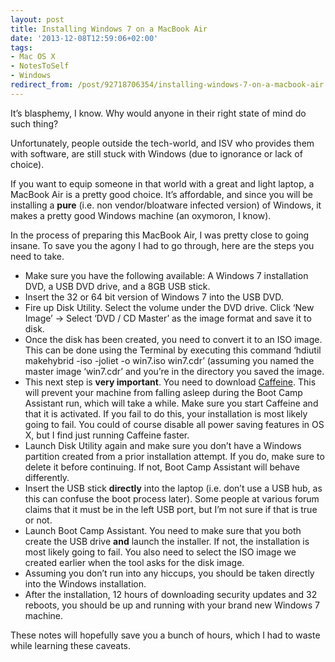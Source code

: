 ```yaml
---
layout: post
title: Installing Windows 7 on a MacBook Air
date: '2013-12-08T12:59:06+02:00'
tags:
- Mac OS X
- NotesToSelf
- Windows
redirect_from: /post/92718706354/installing-windows-7-on-a-macbook-air
---
```


It’s blasphemy, I know. Why would anyone in their right state of mind do such thing?

Unfortunately, people outside the tech-world, and ISV who provides them with software, are still stuck with Windows (due to ignorance or lack of choice).

If you want to equip someone in that world with a great and light laptop, a MacBook Air is a pretty good choice. It’s affordable, and since you will be installing a **pure** (i.e. non vendor/bloatware infected version) of Windows, it makes a pretty good Windows machine (an oxymoron, I know).

In the process of preparing this MacBook Air, I was pretty close to going insane. To save you the agony I had to go through, here are the steps you need to take.

- Make sure you have the following available: A Windows 7 installation DVD, a USB DVD drive, and a 8GB USB stick.
- Insert the 32 or 64 bit version of Windows 7 into the USB DVD.
- Fire up Disk Utility. Select the volume under the DVD drive. Click ‘New Image’ -> Select ‘DVD / CD Master’ as the image format and save it to disk.
- Once the disk has been created, you need to convert it to an ISO image. This can be done using the Terminal by executing this command ‘hdiutil makehybrid -iso -joliet -o win7.iso win7.cdr’ (assuming you named the master image ‘win7.cdr’ and you’re in the directory you saved the image.
- This next step is **very important**. You need to download [Caffeine](http://lightheadsw.com/caffeine/). This will prevent your machine from falling asleep during the Boot Camp Assistant run, which will take a while. Make sure you start Caffeine and that it is activated. If you fail to do this, your installation is most likely going to fail. You could of course disable all power saving features in OS X, but I find just running Caffeine faster.
- Launch Disk Utility again and make sure you don’t have a Windows partition created from a prior installation attempt. If you do, make sure to delete it before continuing. If not, Boot Camp Assistant will behave differently.
- Insert the USB stick **directly** into the laptop (i.e. don’t use a USB hub, as this can confuse the boot process later). Some people at various forum claims that it must be in the left USB port, but I’m not sure if that is true or not.
- Launch Boot Camp Assistant. You need to make sure that you both create the USB drive **and** launch the installer. If not, the installation is most likely going to fail. You also need to select the ISO image we created earlier when the tool asks for the disk image.
- Assuming you don’t run into any hiccups, you should be taken directly into the Windows installation.
- After the installation, 12 hours of downloading security updates and 32 reboots, you should be up and running with your brand new Windows 7 machine.

These notes will hopefully save you a bunch of hours, which I had to waste while learning these caveats.
